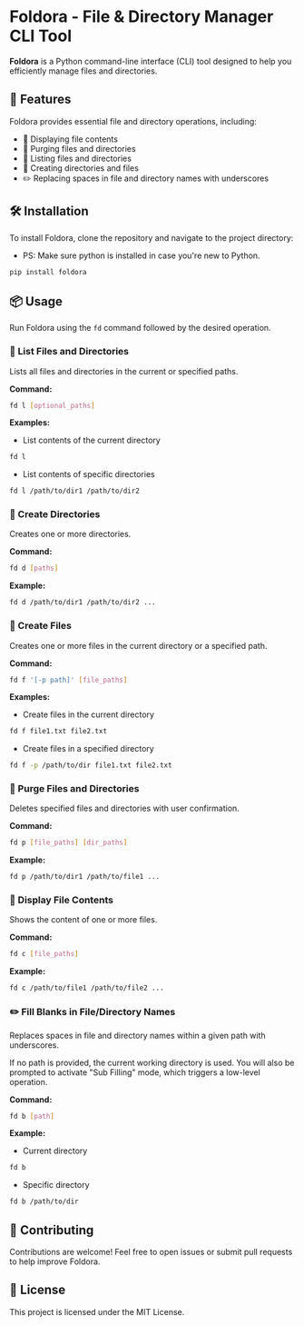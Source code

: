 # Foldora - File & Directory Manager CLI Tool

**Foldora** is a Python command-line interface (CLI) tool designed to help you efficiently manage files and directories.

## 🚀 Features

Foldora provides essential file and directory operations, including:

- 📝 Displaying file contents
- 🧹 Purging files and directories
- 📁 Listing files and directories  
- 📂 Creating directories and files  
- ✏️ Replacing spaces in file and directory names with underscores  

## 🛠️ Installation

To install Foldora, clone the repository and navigate to the project directory:

- PS: Make sure python is installed in case you're new to Python.

```sh
pip install foldora
```

## 📦 Usage

Run Foldora using the `fd` command followed by the desired operation.

### 📁 List Files and Directories

Lists all files and directories in the current or specified paths.

**Command:**

```sh
fd l [optional_paths]
```

**Examples:**

- List contents of the current directory

```sh
fd l
```

- List contents of specific directories

```sh
fd l /path/to/dir1 /path/to/dir2  
```

### 📂 Create Directories

Creates one or more directories.

**Command:**

```sh
fd d [paths]
```

**Example:**

```sh
fd d /path/to/dir1 /path/to/dir2 ...
```

### 📄 Create Files

Creates one or more files in the current directory or a specified path.

**Command:**

```sh
fd f '[-p path]' [file_paths]
```

**Examples:**

- Create files in the current directory

```sh
fd f file1.txt file2.txt  
```

- Create files in a specified directory

```sh
fd f -p /path/to/dir file1.txt file2.txt  
```

### 🧹 Purge Files and Directories

Deletes specified files and directories with user confirmation.

**Command:**

```sh
fd p [file_paths] [dir_paths]
```

**Example:**

```sh
fd p /path/to/dir1 /path/to/file1 ...
```

### 📝 Display File Contents

Shows the content of one or more files.

**Command:**

```sh
fd c [file_paths]
```

**Example:**

```sh
fd c /path/to/file1 /path/to/file2 ...
```

### ✏️ Fill Blanks in File/Directory Names

Replaces spaces in file and directory names within a given path with underscores.

If no path is provided, the current working directory is used. You will also be prompted to activate "Sub Filling" mode, which triggers a low-level operation.

**Command:**

```sh
fd b [path]
```

**Example:**

- Current directory

```sh
fd b
```

- Specific directory

```sh
fd b /path/to/dir
```

## 🤝 Contributing

Contributions are welcome! Feel free to open issues or submit pull requests to help improve Foldora.

## 📄 License

This project is licensed under the MIT License.
